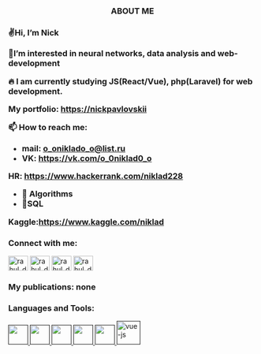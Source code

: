 <h3 align="center">ABOUT ME <h3>

✌Hi, I’m Nick

🤟I’m interested in neural networks, data analysis and web-development

🔥 I am currently studying JS(React/Vue), php(Laravel) for web development.
 
 My portfolio: [https://nickpavlovskii](https://npavlovskij.netlify.app)

📫 How to reach me:
 
* mail: o_oniklado_o@list.ru
* VK: https://vk.com/o_0niklad0_o

HR: https://www.hackerrank.com/niklad228

* 🧠 Algorithms
* 🥇SQL

Kaggle:https://www.kaggle.com/niklad
<h3 align="left">Connect with me:</h3>
<p align="left">  

 <a href="https://vk.com/o_0niklad0_o" target="blank"><img align="center" src="https://user-images.githubusercontent.com/84456340/137733111-4f2de4ea-fd6f-47ec-8e90-bdd69861ef13.png" alt="rahul_dk_jain" height="30" width="40" /></a>
<a href="https://www.instagram.com/o__niklad__o/?hl=ru" target="blank"><img align="center" src="https://cdn.jsdelivr.net/npm/simple-icons@3.0.1/icons/instagram.svg" alt="rahul_dk_jain" height="30" width="40" /></a>
<a href="https://mail.google.com/mail/u/0/#inbox" target="blank"><img align="center" src="https://cdn.jsdelivr.net/npm/simple-icons@3.0.1/icons/gmail.svg" alt="rahul_dk_jain" height="30" width="40" /></a>
<a href="https://e.mail.ru/inbox/?utm_source=portal&utm_medium=new_portal_navigation&utm_campaign=e.mail.ru&mt_click_id=mt-y7s979-1634560769-1521712430&mt_sub1=e.mail.ru" target="blank"><img align="center" src="https://user-images.githubusercontent.com/84456340/137731841-f262264f-a58f-4816-987f-1a3782feca2e.png" alt="rahul_dk_jain" height="30" width="40" /></a>
 
</p>

<h3 align="left">My publications: none</h3>




<h3 align="left">Languages and Tools:</h3>
<p align="left">
  
 
 <a href=" " target="_blank"> <img src="https://user-images.githubusercontent.com/84456340/137734483-0cb219fd-d76c-4680-b79e-9174d670392d.png" width="40" height="40"/> </a>
  <a href=" " target="_blank"> <img src="https://img.icons8.com/external-dreamstale-lineal-dreamstale/32/000000/external-css-files-dreamstale-lineal-dreamstale.png" width="40" height="40"/> </a>
<a href=" " target="_blank"> <img src="https://img.icons8.com/external-dreamstale-lineal-dreamstale/32/000000/external-html-files-dreamstale-lineal-dreamstale.png" width="40" height="40"/> </a>
 <a href=" " target="_blank">  <img src="https://img.icons8.com/ios/50/000000/javascript--v1.png" width="40" height="40"/> </a>
 <a href=" " target="_blank"> <img src="https://img.icons8.com/dotty/80/000000/react.png" width="40" height="40"/> </a>
  <a href=" " target="_blank"><img width="48" height="48" src="https://img.icons8.com/color/48/000000/vue-js.png" alt="vue-js"/></a>
 
 
</p>


